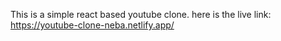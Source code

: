 This is a simple react based youtube clone.
here is the live link: https://youtube-clone-neba.netlify.app/
